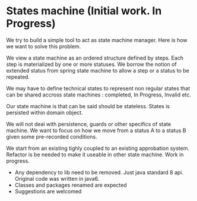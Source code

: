 # States machine (Initial work. In Progress)
We try to build a simple tool to act as state machine manager. Here is how we want to solve this problem.

We view a state machine as an ordered structure defined by steps. Each step is materialized by one or more statuses. We borrow the notion of extended status from spring state machine to allow a step or a status to be repeated.

We may have to define technical states to represent non regular states that can be shared accross state machines : completed, In Progress, Invalid etc.

Our state machine is that can be said should be stateless. States is persisted within domain object.

We will not deal with persistence, guards or other specifics of state machine. We want to focus on how we move from a status A to a status B given some pre-recorded conditions.

We start from an existing tighly coupled to an existing approbation system. Refactor is be needed to make it useable in other state machine. Work in progress.
 * Any dependency to lib need to be removed. Just java standard 8 api. Original code was written in java6.
 * Classes and packages renamed are expected
 * Suggestions are welcomed
